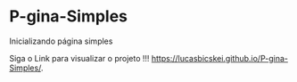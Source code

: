 # P-gina-Simples
Inicializando página simples

Siga o Link para visualizar o projeto !!!  https://lucasbicskei.github.io/P-gina-Simples/.
